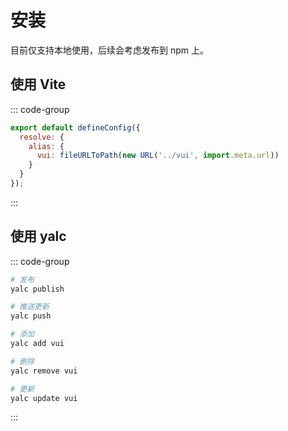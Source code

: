 # 安装

目前仅支持本地使用，后续会考虑发布到 npm 上。

## 使用 Vite

::: code-group

```js [vite.config.js]
export default defineConfig({
  resolve: {
    alias: {
      vui: fileURLToPath(new URL('../vui', import.meta.url))
    }
  }
});
```

:::

## 使用 yalc

::: code-group

```sh [vui 根目录]
# 发布
yalc publish

# 推送更新
yalc push
```

```sh [项目根目录]
# 添加
yalc add vui

# 删除
yalc remove vui

# 更新
yalc update vui
```

:::
